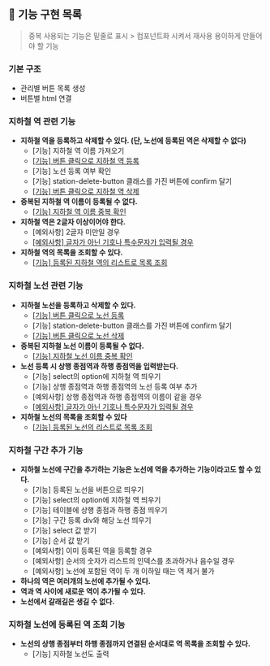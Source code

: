 ## 🚀 기능 구현 목록

> 중복 사용되는 기능은 밑줄로 표시 > 컴포넌트화 시켜서 재사용 용이하게 만들어야 할 기능

### 기본 구조

* 관리별 버튼 목록 생성
* 버튼별 html 연결

### 지하철 역 관련 기능

* **지하철 역을 등록하고 삭제할 수 있다. (단, 노선에 등록된 역은 삭제할 수 없다)**
  * [기능] 지하철 역 이름 가져오기
  * <u>[기능] 버튼 클릭으로 지하철 역 등록</u>
  * [기능] 노선 등록 여부 확인
  * [기능] station-delete-button 클래스를 가진 버튼에 confirm 달기
  * <u>[기능] 버튼 클릭으로 지하철 역 삭제</u>
* **중복된 지하철 역 이름이 등록될 수 없다.**
  * <u>[기능] 지하철 역 이름 중복 확인</u>
* **지하철 역은 2글자 이상이어야 한다.**
  * [예외사항] 2글자 미만일 경우
  * <u>[예외사항] 글자가 아닌 기호나 특수문자가 입력될 경우</u>
* **지하철 역의 목록을 조회할 수 있다.**
  * <u>[기능] 등록된 지하철 역의 리스트로 목록 조회</u>

### 지하철 노선 관련 기능

* **지하철 노선을 등록하고 삭제할 수 있다.**
  * <u>[기능] 버튼 클릭으로 노선 등록</u>
  * [기능] station-delete-button 클래스를 가진 버튼에 confirm 달기
  * <u>[기능] 버튼 클릭으로 노선 삭제</u>
* **중복된 지하철 노선 이름이 등록될 수 없다.**
  * <u>[기능] 지하철 노선 이름 중복 확인</u>
* **노선 등록 시 상행 종점역과 하행 종점역을 입력받는다.**
  * [기능] select의 option에 지하철 역 띄우기
  * [기능] 상행 종점역과 하행 종점역의 노선 등록 여부 추가
  * [예외사항] 상행 종점역과 하행 종점역의 이름이 같을 경우
  * <u>[예외사항] 글자가 아닌 기호나 특수문자가 입력될 경우</u>
* **지하철 노선의 목록을 조회할 수 있다**
  * <u>[기능] 등록된 노선의 리스트로 목록 조회</u>

### 지하철 구간 추가 기능

* **지하철 노선에 구간을 추가하는 기능은 노선에 역을 추가하는 기능이라고도 할 수 있다.**
  * [기능] 등록된 노선을 버튼으로 띄우기
  * [기능] select의 option에 지하철 역 띄우기
  * [기능] 테이블에 상행 종점과 하행 종점 띄우기
  * [기능] 구간 등록 div와 해당 노선 띄우기
  * [기능] select 값 받기
  * [기능] 순서 값 받기
  * [예외사항] 이미 등록된 역을 등록할 경우
  * [예외사항] 순서의 숫자가 리스트의 인덱스를 초과하거나 음수일 경우
  * [예외사항] 노선에 포함된 역이 두 개 이하일 때는 역 제거 불가
* **하나의 역은 여러개의 노선에 추가될 수 있다.**
* **역과 역 사이에 새로운 역이 추가될 수 있다.**
* **노선에서 갈래길은 생길 수 없다.**

### 지하철 노선에 등록된 역 조회 기능

* **노선의 상행 종점부터 하행 종점까지 연결된 순서대로 역 목록을 조회할 수 있다.**
  * [기능] 지하철 노선도 출력

